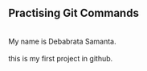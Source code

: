 ## Practising Git Commands
<br>
My name is Debabrata Samanta.
<br><br>
this is my first project in github.